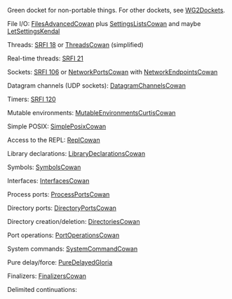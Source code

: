 Green docket for non-portable things.   For other dockets, see [WG2Dockets](WG2Dockets.md).

File I/O: [FilesAdvancedCowan](FilesAdvancedCowan.md) plus [SettingsListsCowan](SettingsListsCowan.md) and maybe [LetSettingsKendal](LetSettingsKendal.md)

Threads: [SRFI 18](http://srfi.schemers.org/srfi-18/srfi-18.html) or [ThreadsCowan](ThreadsCowan.md) (simplified)

Real-time threads: [SRFI 21](http://srfi.schemers.org/srfi-21/srfi-21.html)

Sockets: [SRFI 106](http://srfi.schemers.org/srfi-106/srfi-106.html) or [NetworkPortsCowan](NetworkPortsCowan.md) with [NetworkEndpointsCowan](NetworkEndpointsCowan.md)

Datagram channels (UDP sockets): [DatagramChannelsCowan](DatagramChannelsCowan.md)

Timers: [SRFI 120](http://srfi.schemers.org/srfi-120/srfi-120.html)

Mutable environments: [MutableEnvironmentsCurtisCowan](MutableEnvironmentsCurtisCowan.md)

Simple POSIX: [SimplePosixCowan](SimplePosixCowan.md)

Access to the REPL: [ReplCowan](ReplCowan.md)

Library declarations: [LibraryDeclarationsCowan](LibraryDeclarationsCowan.md)

Symbols: [SymbolsCowan](SymbolsCowan.md)

Interfaces: [InterfacesCowan](InterfacesCowan.md)

Process ports: [ProcessPortsCowan](ProcessPortsCowan.md)

Directory ports: [DirectoryPortsCowan](DirectoryPortsCowan.md)

Directory creation/deletion: [DirectoriesCowan](DirectoriesCowan.md)

Port operations: [PortOperationsCowan](PortOperationsCowan.md)

System commands: [SystemCommandCowan](SystemCommandCowan.md)

Pure delay/force: [PureDelayedGloria](PureDelayedGloria.md)

Finalizers: [FinalizersCowan](FinalizersCowan.md)

Delimited continuations:


